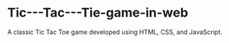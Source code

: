# Tic---Tac---Tie-game-in-web
A classic Tic Tac Toe game developed using HTML, CSS, and JavaScript.
